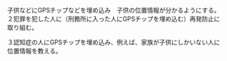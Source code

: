 子供などにGPSチップなどを埋め込み　子供の位置情報が分かるようにする。　２犯罪を犯した人に（刑務所に入った人にGPSチップを埋め込む）再発防止に取り組む。　　　　



３認知症の人にGPSチップを埋め込み、例えば、家族が子供にしかいない人に位置情報を教える。
